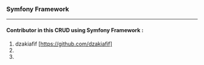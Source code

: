 ### Symfony Framework
<hr>

#### Contributor in this CRUD using Symfony Framework :

1. dzakiafif [https://github.com/dzakiafif]
2.
3.